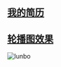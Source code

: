 ## [我的简历](https://chenbeile.github.io/My-Resume/html/jianli.html )
## [轮播图效果](http://chenbeile.github.io/%E8%BD%AE%E6%92%AD%E5%9B%BEdemo/index.html)
![lunbo](https://github.com/chenbeile/My-Resume/blob/master/GIF/%E8%BD%AE%E6%92%AD.gif?raw=true)
